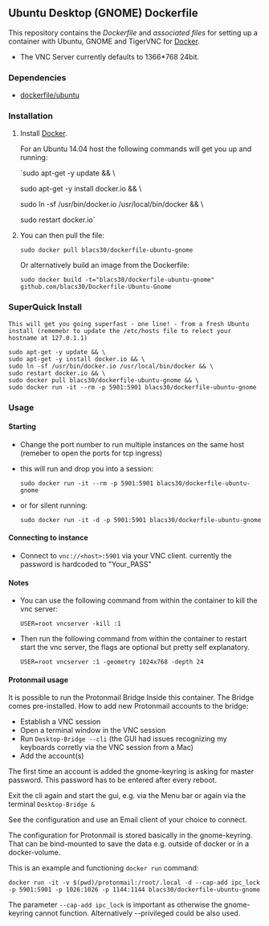 ## Ubuntu Desktop (GNOME) Dockerfile


This repository contains the *Dockerfile* and *associated files* for setting up a container with Ubuntu, GNOME and TigerVNC for [Docker](https://www.docker.io/).

* The VNC Server currently defaults to 1366*768 24bit.

### Dependencies

* [dockerfile/ubuntu](http://dockerfile.github.io/#/ubuntu)


### Installation

1. Install [Docker](https://www.docker.io/).

	For an Ubuntu 14.04 host the following commands will get you up and running:

	`sudo apt-get -y update && \

	sudo apt-get -y install docker.io && \

	sudo ln -sf /usr/bin/docker.io /usr/local/bin/docker && \

	sudo restart docker.io`


2. You can then pull the file:

	`sudo docker pull blacs30/dockerfile-ubuntu-gnome`


	Or alternatively build an image from the Dockerfile:

	`sudo docker build -t="blacs30/dockerfile-ubuntu-gnome" github.com/blacs30/Dockerfile-Ubuntu-Gnome`


### SuperQuick Install


	This will get you going superfast - one line! - from a fresh Ubuntu install (rememebr to update the /etc/hosts file to relect your hostname at 127.0.1.1)

	sudo apt-get -y update && \
	sudo apt-get -y install docker.io && \
	sudo ln -sf /usr/bin/docker.io /usr/local/bin/docker && \
	sudo restart docker.io && \
	sudo docker pull blacs30/dockerfile-ubuntu-gnome && \
	sudo docker run -it --rm -p 5901:5901 blacs30/dockerfile-ubuntu-gnome


### Usage

#### Starting

* Change the port number to run multiple instances on the same host (remeber to open the ports for tcp ingress)

* this will run and drop you into a session:

	`sudo docker run -it --rm -p 5901:5901 blacs30/dockerfile-ubuntu-gnome`

* or for silent running:

	`sudo docker run -it -d -p 5901:5901 blacs30/dockerfile-ubuntu-gnome`

#### Connecting to instance

* Connect to `vnc://<host>:5901` via your VNC client. currently the password is hardcoded to "Your_PASS"

#### Notes

* You can use the following command from within the container to kill the vnc server:

	`USER=root vncserver -kill :1`

* Then run the following command from within the container to restart start the vnc server, the flags are optional but pretty self explanatory.

	`USER=root vncserver :1 -geometry 1024x768 -depth 24`

#### Protonmail usage

It is possible to run the Protonmail Bridge Inside this container. The Bridge comes pre-installed.
How to add new Protonmail accounts to the bridge:

* Establish a VNC session
* Open a terminal window in the VNC session
* Run `Desktop-Bridge --cli` (the GUI had issues recognizing my keyboards corretly via the VNC session from a Mac)
* Add the account(s)

The first time an account is added the gnome-keyring is asking for master password. This password has to be entered after every reboot.

Exit the cli again and start the gui, e.g. via the Menu bar or again via the terminal `Desktop-Bridge &`

See the configuration and use an Email client of your choice to connect.

The configuration for Protonmail is stored basically in the gnome-keyring. That can be bind-mounted to save the data e.g. outside of docker or in a docker-volume.

This is an example and functioning `docker run` command:
```
docker run -it -v $(pwd)/protonmail:/root/.local -d --cap-add ipc_lock -p 5901:5901 -p 1026:1026 -p 1144:1144 blacs30/dockerfile-ubuntu-gnome
```

The parameter `--cap-add ipc_lock` is important as otherwise the gnome-keyring cannot function. Alternatively --privileged could be also used.
